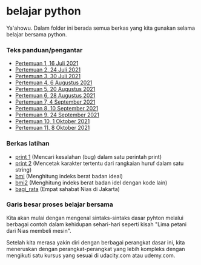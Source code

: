 # belajar python

Ya'ahowu. Dalam folder ini berada semua berkas yang kita gunakan selama belajar bersama python.

### Teks panduan/pengantar

- [Pertemuan 1, 16 Juli 2021](./pertemuan_1.md)
- [Pertemuan 2, 24 Juli 2021](./pertemuan_2.md)
- [Pertemuan 3, 30 Juli 2021](./pertemuan_3.md)
- [Pertemuan 4, 6 Augustus 2021](./pertemuan_4.md)
- [Pertemuan 5, 20 Augustus 2021](./pertemuan_5.md)
- [Pertemuan 6, 28 Augustus 2021](./pertemuan_6.md)
- [Pertemuan 7, 4 September 2021](./pertemuan_7.md)
- [Pertemuan 8, 10 September 2021](./pertemuan_8.md)
- [Pertemuan 9, 24 September 2021](./pertemuan_9.md)
- [Pertemuan 10, 1 Oktober 2021](./pertemuan_10.md)
- [Pertemuan 11, 8 Oktober 2021](./pertemuan_11.md)


### Berkas latihan

- [print 1](./latihan/print_1.py) (Mencari kesalahan (bug) dalam satu perintah print)
- [print 2](./latihan/print_2.py) (Mencetak karakter tertentu dari rangkaian huruf dalam satu string)
- [bmi](./latihan/bmi.py) (Menghitung indeks berat badan ideal)
- [bmi2](./latihan/bmi2.py) (Menghitung indeks berat badan idel dengan kode lain)
- [bagi_rata](./latihan/bagi_rata.py) (Empat sahabat Nias di Jakarta)


### Garis besar proses belajar bersama

Kita akan mulai dengan mengenal sintaks-sintaks dasar pyhton melalui berbagai contoh dalam kehidupan sehari-hari seperti kisah "Lima petani dari Nias membeli mesin".

Setelah kita merasa yakin diri dengan berbagai perangkat dasar ini, kita meneruskan dengan perangkat-perangkat yang lebih kompleks dengan mengikuti satu kursus yang sesuai di udacity.com atau udemy.com.

